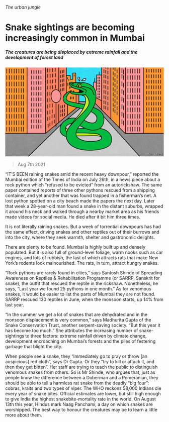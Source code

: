 ###### The urban jungle

# Snake sightings are becoming increasingly common in Mumbai 

##### The creatures are being displaced by extreme rainfall and the development of forest land 

![image](images/20210807_ASD002_0.jpg) 

> Aug 7th 2021 

“IT’S BEEN raining snakes amid the recent heavy downpour,” reported the Mumbai edition of the Times of India on July 26th, in a news piece about a rock python which “refused to be evicted” from an autorickshaw. The same paper contained reports of three other pythons rescued from a shipping container, and yet another that was found trapped in a fisherman’s net. A lost python spotted on a city beach made the papers the next day. Later that week a 28-year-old man found a snake in the distant suburbs, wrapped it around his neck and walked through a nearby market area as his friends made videos for social media. He died after it bit him three times.

It is not literally raining snakes. But a week of torrential downpours has had the same effect, driving snakes and other reptiles out of their burrows and into the city, where they seek warmth, shelter and gastronomic delights.


There are plenty to be found. Mumbai is highly built up and densely populated. But it is also full of ground-level foliage, warm nooks such as car engines, and lots of rubbish, the last of which attracts rats that make New York’s rodents look malnourished. The rats, in turn, attract hungry snakes.

“Rock pythons are rarely found in cities,” says Santosh Shinde of Spreading Awareness on Reptiles &amp; Rehabilitation Programme (or SARRP, Sanskrit for snake), the outfit that rescued the reptile in the rickshaw. Nonetheless, he says, “Last year we found 25 pythons in one month.” As for venomous snakes, it would be easier to list the parts of Mumbai they are not found. SARRP rescued 130 reptiles in June, when the monsoon starts, up 14% from last year.

“In the summer we get a lot of snakes that are dehydrated and in the monsoon displacement is very common,” says Madhurita Gupta of the Snake Conservation Trust, another serpent-saving society. “But this year it has become too much.” She attributes the increasing number of snake-sightings to three factors: extreme rainfall driven by climate change, development encroaching on Mumbai’s forests and the piles of festering garbage that blight the city.

When people see a snake, they “immediately go to pray or throw [an auspicious] red cloth”, says Dr Gupta. Or they “try to kill or attack it, and then they get bitten”. Her staff are trying to teach the public to distinguish venomous snakes from others. So is Mr Shinde, who argues that, just as people know the difference between a Doberman and a Pomeranian, they should be able to tell a harmless rat snake from the deadly “big four”: cobras, kraits and two types of viper. The WHO reckons 58,000 Indians die every year of snake bites. Official estimates are lower, but still high enough to give India the highest snakebite-mortality rate in the world. On August 13th this year, Hindus mark Naag Panchami, a day on which snakes are worshipped. The best way to honour the creatures may be to learn a little more about them.

